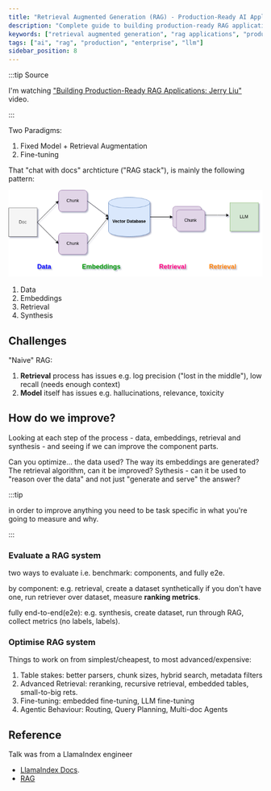 ```yaml
---
title: "Retrieval Augmented Generation (RAG) - Production-Ready AI Applications Guide"
description: "Complete guide to building production-ready RAG applications. Learn retrieval-augmented generation techniques, implementation best practices, and enterprise AI deployment strategies."
keywords: ["retrieval augmented generation", "rag applications", "production ai", "enterprise ai", "ai retrieval", "llm applications", "ai implementation"]
tags: ["ai", "rag", "production", "enterprise", "llm"]
sidebar_position: 8
---
```


:::tip Source

I'm watching ["Building Production-Ready RAG Applications: Jerry Liu"](https://www.youtube.com/watch?v=TRjq7t2Ms5I&ab_channel=AIEngineer) video.

:::

Two Paradigms:

1. Fixed Model + Retrieval Augmentation
2. Fine-tuning

That "chat with docs" archticture ("RAG stack"), is mainly the following pattern:

![rag](/img/rag-arch.png)

1. Data
2. Embeddings
3. Retrieval
4. Synthesis

## Challenges

"Naive" RAG:

1. **Retrieval** process has issues e.g. log precision ("lost in the middle"), low recall (needs enough context)
2. **Model** itself has issues e.g. hallucinations, relevance, toxicity

## How do we improve?

Looking at each step of the process - data, embeddings, retrieval and synthesis - and seeing if we can improve the component parts.

Can you optimize... the data used? The way its embeddings are generated? The retrieval algorithm, can it be improved? Sythesis - can it be used to "reason over the data" and not just "generate and serve" the answer?

:::tip

in order to improve anything you need to be task specific in what you're going to measure and why.

:::

### Evaluate a RAG system

two ways to evaluate i.e. benchmark: components, and fully e2e.

by component: e.g. retrieval, create a dataset synthetically if you don't have one, run retriever over dataset, measure **ranking metrics**.

fully end-to-end(e2e): e.g. synthesis, create dataset, run through RAG, collect metrics (no labels, labels).

### Optimise RAG system

Things to work on from simplest/cheapest, to most advanced/expensive:

1. Table stakes: better parsers, chunk sizes, hybrid search, metadata filters
2. Advanced Retrieval: reranking, recursive retrieval, embedded tables, small-to-big rets.
3. Fine-tuning: embedded fine-tuning, LLM fine-tuning
4. Agentic Behaviour: Routing, Query Planning, Multi-doc Agents

## Reference

Talk was from a LlamaIndex engineer

- [LlamaIndex Docs](https://docs.llamaindex.ai/en/stable/getting_started/installation.html).
- [RAG](https://docs.llamaindex.ai/en/stable/getting_started/concepts.html)